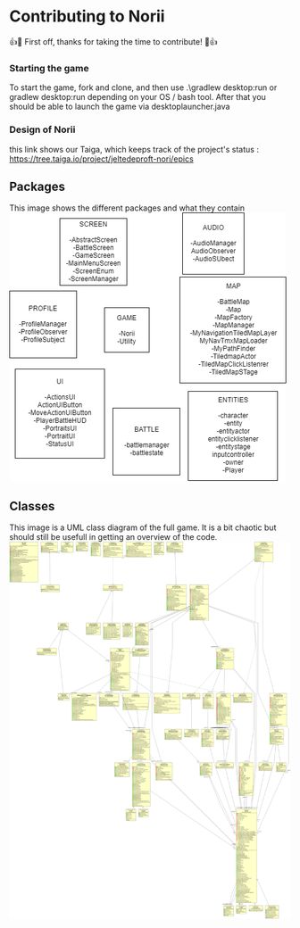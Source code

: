 # Contributing to Norii

:+1::tada: First off, thanks for taking the time to contribute! :tada::+1:

### Starting the game

To start the game, fork and clone, and then use .\gradlew desktop:run  or  gradlew desktop:run depending on your OS / bash tool.
After that you should be able to launch the game via desktoplauncher.java

### Design of Norii

this link shows our Taiga, which keeps track of the project's status : https://tree.taiga.io/project/jeltedeproft-nori/epics

## Packages

This image shows the different packages and what they contain
![Norii Packages](/docs/NorriPackages.png "Norii packages")

## Classes

This image is a UML class diagram of the full game. It is a bit chaotic but should still be usefull in getting an overview of the code.
![Norii Classes](/docs/classesWhite.png "Norii classes")

